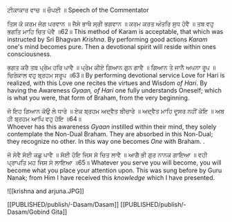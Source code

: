 ਟੀਕਾਕਾਰ ਵਾਚ ॥ ਚੌਪਈ ॥ Speech of the Commentator 

ਤਿਸ ਕੋ ਕਰਮ ਜੋਗ ਪਰਵਾਨ ॥ ਜੈਸੇ ਭਾਖੈ ਸ੍ਰੀ ਭਗਵਾਨ ॥ 
ਕਰਮ ਕਰਤ ਅੰਤਰਿ ਸੁਧ ਹੋਵੈ ॥ ਤਬ ਵਹੁ ਭਗਤਿ ਮਾਹਿ ਚਿਤ ਪੋਵੈ ॥62॥
This method of Karam is acceptable, that which was instructed by Sri Bhagvan *Krishna*. By performing good actions *Karam* one's mind becomes pure. Then a devotional spirit will reside within ones consciousness.

ਭਗਤ ਕਰੈ ਤਬ ਪ੍ਰੇਮ ਹਰਿ ਪਾਵੈ ॥ ਪ੍ਰੇਮ ਕੀਏ ਗਿਆਨ ਗੁਨ ਗਾਵੈ ॥ 
ਗਿਆਨ ਤੇ ਜਾਨੈ ਅਪਨਾ ਰੂਪ ॥ ਚਿਰੰਕਾਲ ਵਹੁ ਬ੍ਰਹਮ ਸਰੂਪ ॥63॥
By performing devotional service Love for Hari is realized, with this Love one recites the virtues and Wisdom *of Hari*. By having the Awareness *Gyaan, of Hari* one fully understands Oneself; which is what you were, that form of Braham, from the very beginning.

ਜੋ ਇਹ ਗਿਆਨ ਕੋਉ ਲੇ ਧਾਰੇ ॥ ਏਕ ਬ੍ਰਹਮ ਅਦ੍ਵੈਤ ਬੀਚਾਰੇ ॥ 
ਅਦ੍ਵੈਤ ਮਾਹਿ ਦੂਸਰ ਨਹੀਂ ਕੋਇ ॥ ਅਬ ਹੀ ਬ੍ਰਹਮ ਆਪਿ ਵਹੁ ਹੋਇ ॥64॥  
Whoever has this awareness *Gyaan* instilled within their mind, they solely contemplate the Non-Dual Braham. They are absorbed in this Non-Dual; they recognize no other. In this way one becomes *One* with Braham. .

ਜੋ ਸੇਵੈ ਸੋਈ ਕਛੁ ਪਾਵੈ ॥ ਸੋਈ ਹੋਇ ਜਿਸ ਸੋ ਚਿਤ ਲਾਵੈ ॥ 
ਆਗੈ ਭੀ ਗੁਰ ਨਾਨਕ ਗਾਇਆ ॥ ਵਹੀ ਪ੍ਰਾਪਤਿ ਮਹ ਜਿਸ ਸੋ ਲਾਇਆ ॥65॥
Whatever you serve you will become, you will become what you place your attention upon. This was sung before by Guru Nanak; from Him I have received this *knowledge* which I have presented.

![[krishna and arjuna.JPG]]

[[PUBLISHED/publish/-Dasam/Dasam]]
[[PUBLISHED/publish/-Dasam/Gobind Gita]]